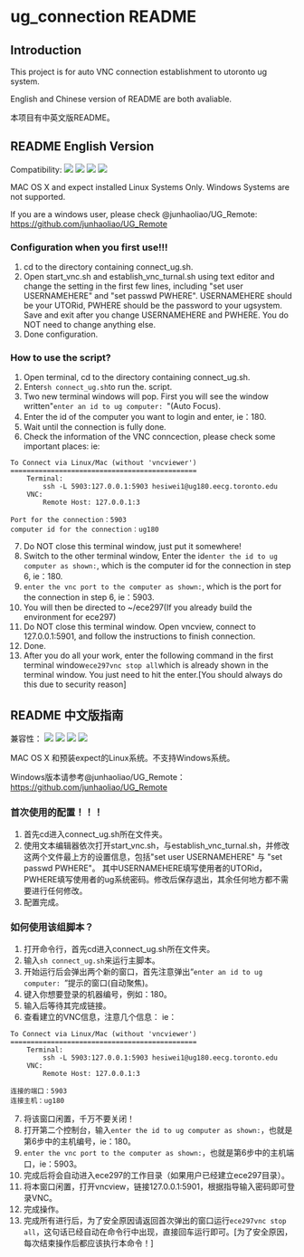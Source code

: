 # ug_connection README

## Introduction
This project is for auto VNC connection establishment to utoronto ug system.


English and Chinese version of README are both avaliable. 

本项目有中英文版README。

## README English Version
Compatibility:
![](https://img.shields.io/badge/OS%20X-10.14-brightgreen.svg)
![](https://img.shields.io/badge/OS%20X-10.13-brightgreen.svg)
![](https://img.shields.io/badge/Script-sh-blue.svg)
![](https://img.shields.io/badge/License-MIT-blue.svg)

MAC OS X and expect installed Linux Systems Only. Windows Systems are not supported.

If you are a windows user, please check @junhaoliao/UG_Remote:
https://github.com/junhaoliao/UG_Remote

### Configuration when you first use!!!
1. cd to the directory containing connect_ug.sh.
2. Open start_vnc.sh and establish_vnc_turnal.sh using text editor and change the setting in the first few lines, including "set user USERNAMEHERE" and "set passwd PWHERE". USERNAMEHERE should be your UTORid, PWHERE should be the password to your ugsystem. Save and exit after you change USERNAMEHERE and PWHERE. You do NOT need to change anything else.
3. Done configuration.

### How to use the script?
1. Open terminal, cd to the directory containing connect_ug.sh.
2. Enter```sh connect_ug.sh```to run the. script.
3. Two new terminal windows will pop. First you will see the window written"```enter an id to ug computer: ```"(Auto Focus).
4. Enter the id of the computer you want to login and enter, ie：180.
5. Wait until the connection is fully done.
6. Check the information of the VNC conncection, please check some important places:
ie:
```
To Connect via Linux/Mac (without 'vncviewer')
==============================================
	Terminal:
		ssh -L 5903:127.0.0.1:5903 hesiwei1@ug180.eecg.toronto.edu 
	VNC:
		Remote Host: 127.0.0.1:3

Port for the connection：5903
computer id for the connection：ug180
```
7. Do NOT close this terminal window, just put it somewhere!
8. Switch to the other terminal window, Enter the id```enter the id to ug computer as shown:```, which is the computer id for the connection in step 6, ie：180.
9. ```enter the vnc port to the computer as shown:```, which is the port for the connection in step 6, ie：5903.
10. You will then be directed to ~/ece297(If you already build the environment for ece297)
11. Do NOT close this terminal window. Open vncview, connect to 127.0.0.1:5901, and follow the instructions to finish connection.
12. Done.
13. After you do all your work, enter the following command in the first terminal window```ece297vnc stop all```which is already shown in the terminal window. You just need to hit the enter.[You should always do this due to security reason]


## README 中文版指南

兼容性：
![](https://img.shields.io/badge/OS%20X-10.14-brightgreen.svg)
![](https://img.shields.io/badge/OS%20X-10.13-brightgreen.svg)
![](https://img.shields.io/badge/Script-sh-blue.svg)
![](https://img.shields.io/badge/License-MIT-blue.svg)

MAC OS X 和预装expect的Linux系统。不支持Windows系统。

Windows版本请参考@junhaoliao/UG_Remote：
https://github.com/junhaoliao/UG_Remote

### 首次使用的配置！！！
1. 首先cd进入connect_ug.sh所在文件夹。
2. 使用文本编辑器依次打开start_vnc.sh，与establish_vnc_turnal.sh，并修改这两个文件最上方的设置信息，包括"set user USERNAMEHERE" 与 "set passwd PWHERE"。 其中USERNAMEHERE填写使用者的UTORid， PWHERE填写使用者的ug系统密码。修改后保存退出，其余任何地方都不需要进行任何修改。
3. 配置完成。

### 如何使用该组脚本？
1. 打开命令行，首先cd进入connect_ug.sh所在文件夹。
2. 输入```sh connect_ug.sh```来运行主脚本。
3. 开始运行后会弹出两个新的窗口，首先注意弹出“```enter an id to ug computer: ```”提示的窗口(自动聚焦)。
4. 键入你想要登录的机器编号，例如：180。
5. 输入后等待其完成链接。
6. 查看建立的VNC信息，注意几个信息：
ie：
```
To Connect via Linux/Mac (without 'vncviewer')
==============================================
	Terminal:
		ssh -L 5903:127.0.0.1:5903 hesiwei1@ug180.eecg.toronto.edu 
	VNC:
		Remote Host: 127.0.0.1:3

连接的端口：5903
连接主机：ug180
```
7. 将该窗口闲置，千万不要关闭！
8. 打开第二个控制台，输入```enter the id to ug computer as shown:```，也就是第6步中的主机编号，ie：180。
9. ```enter the vnc port to the computer as shown:```，也就是第6步中的主机端口，ie：5903。
10. 完成后将会自动进入ece297的工作目录（如果用户已经建立ece297目录）。
11. 将本窗口闲置，打开vncview，链接127.0.0.1:5901，根据指导输入密码即可登录VNC。
12. 完成操作。
13. 完成所有进行后，为了安全原因请返回首次弹出的窗口运行```ece297vnc stop all```，这句话已经自动在命令行中出现，直接回车运行即可。[为了安全原因，每次结束操作后都应该执行本命令！]

